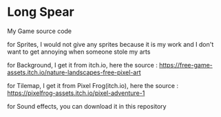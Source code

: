 # Long Spear
My Game source code

for Sprites, I would not give any sprites because it is my work and I don't want to get annoying when someone stole my arts

for Background, I get it from itch.io, here the source : https://free-game-assets.itch.io/nature-landscapes-free-pixel-art

for Tilemap, I get it from Pixel Frog(itch.io), here the source : https://pixelfrog-assets.itch.io/pixel-adventure-1

for Sound effects, you can download it in this repository
